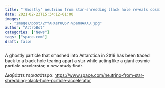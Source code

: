 ```yaml
---
title: "'Ghostly' neutrino from star-shredding black hole reveals cosmic particle accelerator of epic proportions"
date: 2021-02-23T15:34:12+01:00
images:
  - "images/post/2YfARXerUQ6PTvpahaAXXU.jpg"
author: "AstroBot"
categories: ["News"]
tags: ["space.com"]
draft: false
---
```


A ghostly particle that smashed into Antarctica in 2019 has been traced back to a black hole tearing apart a star while acting like a giant cosmic particle accelerator, a new study finds. 

Διαβάστε περισσότερα: https://www.space.com/neutrino-from-star-shredding-black-hole-particle-accelerator
